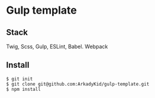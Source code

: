 # Gulp template

## Stack 
Twig, Scss, Gulp, ESLint, Babel. Webpack

## Install

````
$ git init
$ git clone git@github.com:ArkadyKid/gulp-template.git
$ npm install
````
